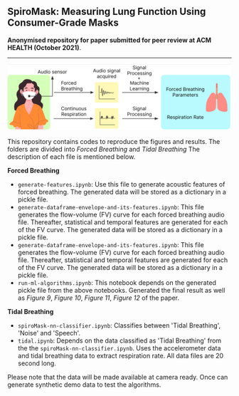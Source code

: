 ## SpiroMask: Measuring Lung Function Using Consumer-Grade Masks

**Anonymised repository for paper submitted for peer review at ACM HEALTH (October 2021)**.
<hr>

![alt text](intro.png "Title")

This repository contains codes to reproduce the figures and results. The folders are divided into *Forced Breathing* and *Tidal Breathing* The description of each file is mentioned below. 

**Forced Breathing**
- ``generate-features.ipynb``: Use this file to generate acoustic features of forced breathing. The generated data will be stored as a dictionary in a pickle file.
- ``generate-dataframe-envelope-and-its-features.ipynb``: This file generates the flow-volume (FV) curve for each forced breathing audio file. Thereafter, statistical and temporal features are generated for each of the FV curve. The generated data will be stored as a dictionary in a pickle file.
- ``generate-dataframe-envelope-and-its-features.ipynb``: This file generates the flow-volume (FV) curve for each forced breathing audio file. Thereafter, statistical and temporal features are generated for each of the FV curve. The generated data will be stored as a dictionary in a pickle file.
- ``run-ml-algorithms.ipynb``: This notebook depends on the generated pickle file from the above notebooks. Generated the final result as well as *Figure 9*, *Figure 10*, *Figure 11*, *Figure 12* of the paper. 

**Tidal Breathing**
- ``spiroMask-nn-classifier.ipynb``: Classifies between 'Tidal Breathing', 'Noise' and 'Speech'. 
- ``tidal.ipynb``: Depends on the data classified as 'Tidal Breathing' from the the ``spiroMask-nn-classifier.ipynb``. Uses the accelerometer data and tidal breathing data to extract respiration rate. All data files are 20 second long.

Please note that the data will be made available at camera ready. Once can generate synthetic demo data to test the algorithms. 



